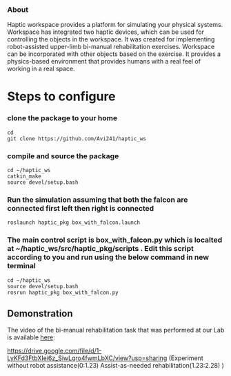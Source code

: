 ### About
Haptic workspace provides a platform for simulating your physical systems.
Workspace has integrated two haptic devices, which can be used for controlling the objects in the workspace.
It was created for implementing robot-assisted upper-limb bi-manual rehabilitation exercises. Workspace can be incorporated with other objects based on the exercise.
It provides a physics-based environment that provides humans with a real feel of working in a real space.

# Steps to configure

### clone the package to your home

```
cd
git clone https://github.com/Avi241/haptic_ws
```

### compile and source the package 

```
cd ~/haptic_ws
catkin_make
source devel/setup.bash
```

### Run the simulation assuming that both the falcon are connected first left then right is connected 

```
roslaunch haptic_pkg box_with_falcon.launch
```

### The main control script is box_with_falcon.py which is localted at  ~/haptic_ws/src/haptic_pkg/scripts . Edit this script according to you and run using the below command in new terminal



```
cd ~/haptic_ws
source devel/setup.bash
rosrun haptic_pkg box_with_falcon.py

```
## Demonstration

The video of the bi-manual rehabilitation task that was performed at our Lab is available [here](https://drive.google.com/file/d/1-LyKFd3FtbXIei6z_SiwLqro4fwmLbXC/view?usp=sharing):

https://drive.google.com/file/d/1-LyKFd3FtbXIei6z_SiwLqro4fwmLbXC/view?usp=sharing
(Experiment without robot assistance(0:1.23)
Assist-as-needed rehabilitation(1.23:2.28) ) 

